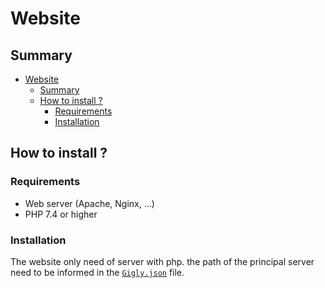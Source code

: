 # Website

## Summary

- [Website](#website)
  - [Summary](#summary)
  - [How to install ?](#how-to-install-)
    - [Requirements](#requirements)
    - [Installation](#installation)


## How to install ?

### Requirements

- Web server (Apache, Nginx, ...)
- PHP 7.4 or higher

### Installation

The website only need of server with php. the path of the principal server need to be informed in the [`Gigly.json`](Gigly.json) file.